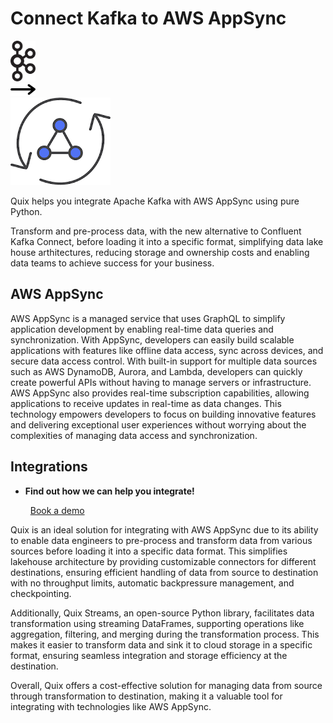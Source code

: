 # Connect Kafka to AWS AppSync

<div class="connect-images cards blog-grid-card" markdown>
<div>
<img src="../images/kafka_logo.png" width="40px" />
</div>
<div>
<img src="../images/arrow.svg" width="40px" />
</div>
<div>
<img src="./images/aws-appsync_1.jpg" />
</div>
</div>

Quix helps you integrate Apache Kafka with AWS AppSync using pure Python.

Transform and pre-process data, with the new alternative to Confluent Kafka Connect, before loading it into a specific format, simplifying data lake house arthitectures, reducing storage and ownership costs and enabling data teams to achieve success for your business.

## AWS AppSync

AWS AppSync is a managed service that uses GraphQL to simplify application development by enabling real-time data queries and synchronization. With AppSync, developers can easily build scalable applications with features like offline data access, sync across devices, and secure data access control. With built-in support for multiple data sources such as AWS DynamoDB, Aurora, and Lambda, developers can quickly create powerful APIs without having to manage servers or infrastructure. AWS AppSync also provides real-time subscription capabilities, allowing applications to receive updates in real-time as data changes. This technology empowers developers to focus on building innovative features and delivering exceptional user experiences without worrying about the complexities of managing data access and synchronization.

## Integrations

<div class="grid cards" markdown>

- __Find out how we can help you integrate!__

    <a class="md-button md-button--primary" href="https://share.hsforms.com/1iW0TmZzKQMChk0lxd_tGiw4yjw2?__hstc=175542013.2303933fbd746c0ac86d9ccbe9bc9100.1728383268831.1729603416735.1729620918855.31&__hssc=175542013.1.1729620918855&__hsfp=2132701734" target="_blank" style="margin:.5rem;">Book a demo</a>

</div>


Quix is an ideal solution for integrating with AWS AppSync due to its ability to enable data engineers to pre-process and transform data from various sources before loading it into a specific data format. This simplifies lakehouse architecture by providing customizable connectors for different destinations, ensuring efficient handling of data from source to destination with no throughput limits, automatic backpressure management, and checkpointing.

Additionally, Quix Streams, an open-source Python library, facilitates data transformation using streaming DataFrames, supporting operations like aggregation, filtering, and merging during the transformation process. This makes it easier to transform data and sink it to cloud storage in a specific format, ensuring seamless integration and storage efficiency at the destination.

Overall, Quix offers a cost-effective solution for managing data from source through transformation to destination, making it a valuable tool for integrating with technologies like AWS AppSync.

